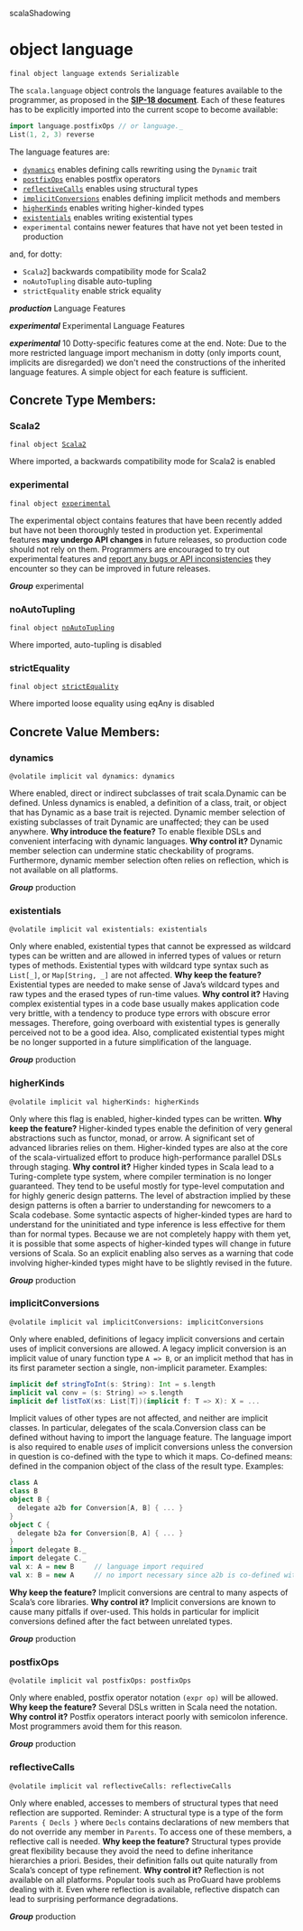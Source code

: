 scalaShadowing
# object language

<pre><code class="language-scala" >final object language extends Serializable</pre></code>
The `scala.language` object controls the language features available to the programmer, as proposed in the
[**SIP-18 document**](https://docs.google.com/document/d/1nlkvpoIRkx7at1qJEZafJwthZ3GeIklTFhqmXMvTX9Q/edit).
Each of these features has to be explicitly imported into the current scope to become available:
```scala
import language.postfixOps // or language._
List(1, 2, 3) reverse
```
The language features are:
* [`dynamics`](../scalaShadowing/language$.md#dynamics)            enables defining calls rewriting using the `Dynamic` trait
* [`postfixOps`](../scalaShadowing/language$.md#postfixOps)          enables postfix operators
* [`reflectiveCalls`](../scalaShadowing/language$.md#reflectiveCalls)     enables using structural types
* [`implicitConversions`](../scalaShadowing/language$.md#implicitConversions) enables defining implicit methods and members
* [`higherKinds`](../scalaShadowing/language$.md#higherKinds)         enables writing higher-kinded types
* [`existentials`](../scalaShadowing/language$.md#existentials)        enables writing existential types
* `experimental`        contains newer features that have not yet been tested in production

and, for dotty:
* `Scala2`]               backwards compatibility mode for Scala2
* `noAutoTupling`       disable auto-tupling
* `strictEquality`      enable strick equality

***production*** Language Features

***experimental*** Experimental Language Features

***experimental*** 10
Dotty-specific features come at the end.
Note: Due to the more restricted language import mechanism in dotty (only
imports count, implicits are disregarded) we don't need the constructions
of the inherited language features. A simple object for each feature is
sufficient.

## Concrete Type Members:
### Scala2
<pre><code class="language-scala" >final object <a href="./language$/Scala2$.md">Scala2</a></pre></code>
Where imported, a backwards compatibility mode for Scala2 is enabled

### experimental
<pre><code class="language-scala" >final object <a href="./language$/experimental$.md">experimental</a></pre></code>
The experimental object contains features that have been recently added but have not
been thoroughly tested in production yet.
Experimental features **may undergo API changes** in future releases, so production
code should not rely on them.
Programmers are encouraged to try out experimental features and
[report any bugs or API inconsistencies](http://issues.scala-lang.org)
they encounter so they can be improved in future releases.

***Group*** experimental

### noAutoTupling
<pre><code class="language-scala" >final object <a href="./language$/noAutoTupling$.md">noAutoTupling</a></pre></code>
Where imported, auto-tupling is disabled

### strictEquality
<pre><code class="language-scala" >final object <a href="./language$/strictEquality$.md">strictEquality</a></pre></code>
Where imported loose equality using eqAny is disabled

## Concrete Value Members:
### dynamics
<pre><code class="language-scala" >@volatile implicit val dynamics: dynamics</pre></code>
Where enabled, direct or indirect subclasses of trait scala.Dynamic can
be defined. Unless dynamics is enabled, a definition of a class, trait,
or object that has Dynamic as a base trait is rejected. Dynamic member
selection of existing subclasses of trait Dynamic are unaffected;
they can be used anywhere.
**Why introduce the feature?** To enable flexible DSLs and convenient interfacing
with dynamic languages.
**Why control it?** Dynamic member selection can undermine static checkability
of programs. Furthermore, dynamic member selection often relies on reflection,
which is not available on all platforms.

***Group*** production


### existentials
<pre><code class="language-scala" >@volatile implicit val existentials: existentials</pre></code>
Only where enabled, existential types that cannot be expressed as wildcard
types can be written and are allowed in inferred types of values or return
types of methods. Existential types with wildcard type syntax such as `List[_]`,
or `Map[String, _]` are not affected.
**Why keep the feature?** Existential types are needed to make sense of Java’s wildcard
types and raw types and the erased types of run-time values.
**Why control it?** Having complex existential types in a code base usually makes
application code very brittle, with a tendency to produce type errors with
obscure error messages. Therefore, going overboard with existential types
is generally perceived not to be a good idea. Also, complicated existential types
might be no longer supported in a future simplification of the language.

***Group*** production


### higherKinds
<pre><code class="language-scala" >@volatile implicit val higherKinds: higherKinds</pre></code>
Only where this flag is enabled, higher-kinded types can be written.
**Why keep the feature?** Higher-kinded types enable the definition of very general
abstractions such as functor, monad, or arrow. A significant set of advanced
libraries relies on them. Higher-kinded types are also at the core of the
scala-virtualized effort to produce high-performance parallel DSLs through staging.
**Why control it?** Higher kinded types in Scala lead to a Turing-complete
type system, where compiler termination is no longer guaranteed. They tend
to be useful mostly for type-level computation and for highly generic design
patterns. The level of abstraction implied by these design patterns is often
a barrier to understanding for newcomers to a Scala codebase. Some syntactic
aspects of higher-kinded types are hard to understand for the uninitiated and
type inference is less effective for them than for normal types. Because we are
not completely happy with them yet, it is possible that some aspects of
higher-kinded types will change in future versions of Scala. So an explicit
enabling also serves as a warning that code involving higher-kinded types
might have to be slightly revised in the future.

***Group*** production


### implicitConversions
<pre><code class="language-scala" >@volatile implicit val implicitConversions: implicitConversions</pre></code>
Only where enabled, definitions of legacy implicit conversions and certain uses
of implicit conversions are allowed.
A legacy implicit conversion is an implicit value of unary function type `A => B`,
or an implicit method that has in its first parameter section a single,
non-implicit parameter. Examples:
```scala
implicit def stringToInt(s: String): Int = s.length
implicit val conv = (s: String) => s.length
implicit def listToX(xs: List[T])(implicit f: T => X): X = ...
```
Implicit values of other types are not affected, and neither are implicit
classes. In particular, delegates of the scala.Conversion class can be
defined without having to import the language feature.
The language import is also required to enable _uses_ of implicit conversions
unless the conversion in question is co-defined with the type to which it maps.
Co-defined means: defined in the companion object of the class of the result type.
Examples:
```scala
class A
class B
object B {
  delegate a2b for Conversion[A, B] { ... }
}
object C {
  delegate b2a for Conversion[B, A] { ... }
}
import delegate B._
import delegate C._
val x: A = new B     // language import required
val x: B = new A     // no import necessary since a2b is co-defined with B
```
**Why keep the feature?** Implicit conversions are central to many aspects
of Scala’s core libraries.
**Why control it?** Implicit conversions are known to cause many pitfalls
if over-used. This holds in particular for implicit conversions defined after
the fact between unrelated types.

***Group*** production


### postfixOps
<pre><code class="language-scala" >@volatile implicit val postfixOps: postfixOps</pre></code>
Only where enabled, postfix operator notation `(expr op)` will be allowed.
**Why keep the feature?** Several DSLs written in Scala need the notation.
**Why control it?** Postfix operators interact poorly with semicolon inference.
 Most programmers avoid them for this reason.

***Group*** production


### reflectiveCalls
<pre><code class="language-scala" >@volatile implicit val reflectiveCalls: reflectiveCalls</pre></code>
Only where enabled, accesses to members of structural types that need
reflection are supported. Reminder: A structural type is a type of the form
`Parents { Decls }` where `Decls` contains declarations of new members that do
not override any member in `Parents`. To access one of these members, a
reflective call is needed.
**Why keep the feature?** Structural types provide great flexibility because
they avoid the need to define inheritance hierarchies a priori. Besides,
their definition falls out quite naturally from Scala’s concept of type refinement.
**Why control it?** Reflection is not available on all platforms. Popular tools
such as ProGuard have problems dealing with it. Even where reflection is available,
reflective dispatch can lead to surprising performance degradations.

***Group*** production


